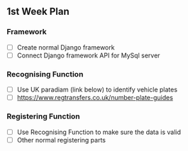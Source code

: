 ## 1st Week Plan

### Framework

* [ ] Create normal Django framework
* [ ] Connect Django framework API for MySql server

### Recognising Function

* [ ] Use UK paradiam (link below) to identify vehicle plates
* [ ] https://www.regtransfers.co.uk/number-plate-guides

### Registering Function

* [ ] Use Recognising Function to make sure the data is valid
* [ ] Other normal registering parts
